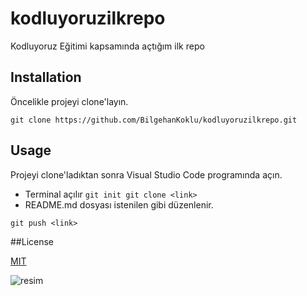 # kodluyoruzilkrepo
Kodluyoruz Eğitimi kapsamında açtığım ilk repo

## Installation
Öncelikle projeyi clone'layın.

`
git clone https://github.com/BilgehanKoklu/kodluyoruzilkrepo.git
`

## Usage 

Projeyi clone'ladıktan sonra Visual Studio Code programında açın.
- Terminal açılır
`
git init
git clone <link>
`
- README.md dosyası istenilen gibi düzenlenir. 

`
git push <link>
`

##License

[MIT](https://choosealicense.com/licenses/mit/)

![resim](https://www.wallpapers13.com/wp-content/uploads/2015/11/Ships-artwork-sail-ship-fantasy-art-for-Desktop-HD-Wallpaper-915x515.jpg)